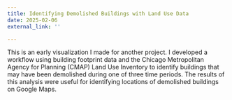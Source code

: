```yaml
---
title: Identifying Demolished Buildings with Land Use Data
date: 2025-02-06
external_link: ''

---
```


This is an early visualization I made for another project. I developed a workflow using building footprint data and the Chicago Metropolitan Agency for Planning (CMAP) Land Use Inventory to identify buildings that may have been demolished during one of three time periods. The results of this analysis were useful for identifying locations of demolished buildings on Google Maps.

<!--more-->
